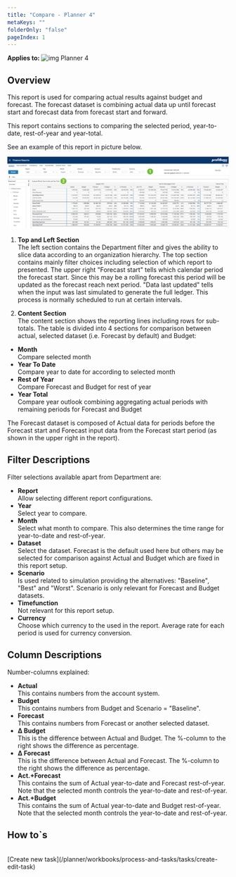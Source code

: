 ```yaml
---
title: "Compare - Planner 4"
metaKeys: ""
folderOnly: "false"
pageIndex: 1
---
```


**Applies to:** ![img](https://profitbasedocs.blob.core.windows.net/icons/yes-icon.png) Planner 4

## Overview
This report is used for comparing actual results against budget and forecast. The forecast dataset is combining actual data up until forecast start and forecast data from forecast start and forward. 

This report contains sections to comparing the selected period, year-to-date, rest-of-year and year-total.

See an example of this report in picture below.
<br/>

![](../img/finance-reports-compare.jpg)

1. **Top and Left Section** <br/>
The left section contains the Department filter and gives the ability to slice data according to an organization hierarchy. 
The top section contains mainly filter choices including selection of which report to presented. 
The upper right "Forecast start" tells which calendar period the forecast start. Since this may be a rolling forecast this period will be updated as the forecast reach next period. "Data last updated" tells when the input was last simulated to generate the full ledger. This process is normally scheduled to run at certain intervals. 

2. **Content Section** <br/>
The content section shows the reporting lines including rows for sub-totals. The table is divided into 4 sections for comparison between actual, selected dataset (i.e. Forecast by default) and Budget:

+ **Month**<br/>Compare selected month
+ **Year To Date**<br/>Compare year to date for according to selected month
+ **Rest of Year**<br/>Compare Forecast and Budget for rest of year
+ **Year Total**<br/>Compare year outlook combining aggregating actual periods with remaining periods for Forecast and Budget

The Forecast dataset is composed of Actual data for periods before the Forecast start and Forecast input data from the Forecast start period (as shown in the upper right in the report).

## Filter Descriptions
Filter selections available apart from Department are:

- **Report**<br/>Allow selecting different report configurations.
- **Year**<br/>Select year to compare.
- **Month**<br/>Select what month to compare. This also determines the time range for year-to-date and rest-of-year.
- **Dataset**<br/>Select the dataset. Forecast is the default used here but others may be selected for comparison against Actual and Budget which are fixed in this report setup.
- **Scenario**<br/>Is used related to simulation providing the alternatives: "Baseline", "Best" and "Worst". Scenario is only relevant for Forecast and Budget datasets.
- **Timefunction**<br/>Not relevant for this report setup.
- **Currency**<br/>Choose which currency to the used in the report. Average rate for each period is used for currency conversion.

## Column Descriptions

Number-columns explained:

- **Actual**<br/> This contains numbers from the account system.
- **Budget**<br/> This contains numbers from Budget and Scenario = "Baseline".
- **Forecast**<br/> This contains numbers from Forecast or another selected dataset.
- **&Delta; Budget**<br/> This is the difference between Actual and Budget. The &#37;-column to the right shows the difference as percentage.
- **&Delta; Forecast**<br/> This is the difference between Actual and Forecast. The &#37;-column to the right shows the difference as percentage.
- **Act.+Forecast**<br/> This contains the sum of Actual year-to-date and Forecast rest-of-year. Note that the selected month controls the year-to-date and rest-of-year.
- **Act.+Budget**<br/> This contains the sum of Actual year-to-date and Budget rest-of-year. Note that the selected month controls the year-to-date and rest-of-year.

## How to`s

<br/>
[Create new task](/planner/workbooks/process-and-tasks/tasks/create-edit-task)<br/>
